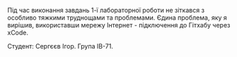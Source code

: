 Під час виконання завдань 1-ї лабораторної роботи не зіткався з особливо тяжкими труднощами та проблемами. Єдина проблема, яку я вирішив, використавши мережу Інтернет - підключення до Гітхабу через xCode.

Студент: Сергєєв Ігор. Група ІВ-71.
